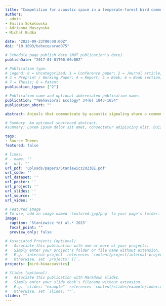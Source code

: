```yaml
---
title: "Competition for acoustic space in a temperate-forest bird community"
authors:
- admin
- Emilia Sokołowska
- Adrianna Muszynska
- Michał Budka

date: "2023-09-23T00:00:00Z"
doi: "10.1093/beheco/arad075"

# Schedule page publish date (NOT publication's date).
publishDate: "2017-01-01T00:00:00Z"

# Publication type.
# Legend: 0 = Uncategorized; 1 = Conference paper; 2 = Journal article;
# 3 = Preprint / Working Paper; 4 = Report; 5 = Book; 6 = Book section;
# 7 = Thesis; 8 = Patent
publication_types: ["2"]

# Publication name and optional abbreviated publication name.
publication: "*Behavioral Ecology* 34(6) 1043-1054"
publication_short: ""

abstract: Animals that communicate by acoustic signaling share a common acoustic environment. Birds are particularly vocal examples, using a wide repertoire of broadcast signals for mate attraction and territorial defense. However, interference caused by sounds that overlap in frequency and time can disrupt signal detection and reduce reproductive success. Here, we investigated competition avoidance mechanisms used by the bird community inhabiting a primeval lowland temperate forest in Białowieża, Eastern Poland. We recorded the dawn chorus at 84 locations in early and late spring and calculated dissimilarity indices of the broadcast signals to examine how species with greater song similarities use spatial and temporal partitioning to avoid competition for acoustic space throughout the breeding season. The bird community changed its use of acoustic space throughout the day and season. Birds did not use spatial partitioning of signal space when we looked at recording locations over the whole study period, but they did in a seasonal context, with species more acoustically different than expected by chance recorded at the same point in the same part of the season. Our results also indicate that daily temporal niche partitioning may only occur at certain times before sunrise, with no evidence of large-scale temporal partitioning between species vocalizing during the same 1-min recordings in daytime. These results contribute toward our understanding of the evolution of bird communication and highlight the strategies employed by different species to improve their signal transmission.

# Summary. An optional shortened abstract.
#summary: Lorem ipsum dolor sit amet, consectetur adipiscing elit. Duis posuere tellus ac convallis placerat. Proin tincidunt magna sed ex sollicitudin condimentum.

tags:
- Source Themes
featured: false

# links:
# - name: ""
#   url: ""
url_pdf: 'uploads/papers/Staniewicz2023BE.pdf'
url_code: ''
url_dataset: ''
url_poster: ''
url_project: ''
url_slides: ''
url_source: ''
url_video: ''

# Featured image
# To use, add an image named `featured.jpg/png` to your page's folder. 
image:
  caption: 'Staniewicz *et al.* 2023'
  focal_point: ""
  preview_only: false

# Associated Projects (optional).
#   Associate this publication with one or more of your projects.
#   Simply enter your project's folder or file name without extension.
#   E.g. `internal-project` references `content/project/internal-project/index.md`.
#   Otherwise, set `projects: []`.
projects: [bird-bioacoustics]

# Slides (optional).
#   Associate this publication with Markdown slides.
#   Simply enter your slide deck's filename without extension.
#   E.g. `slides: "example"` references `content/slides/example/index.md`.
#   Otherwise, set `slides: ""`.
slides: ""
---
```


